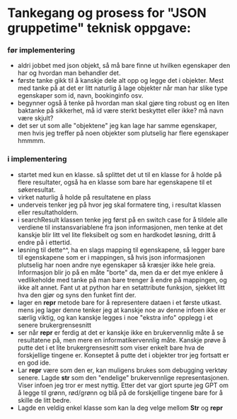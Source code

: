 # Tankegang og prosess for "JSON gruppetime" teknisk oppgave:

### før implementering
- aldri jobbet med json objekt, så må bare finne ut hvilken egenskaper den har og hvordan man behandler det. 
- første tanke gikk til å kanskje dele alt opp og legge det i objekter. Mest med tanke på at det er litt naturlig å lage objekter når man har slike type egenskaper som id, navn, bookinginfo osv.
- begynner også å tenke på hvordan man skal gjøre ting robust og en liten baktanke på sikkerhet, må id være sterkt beskyttet eller ikke? må navn være skjult?
- det ser ut som alle "objektene" jeg kan lage har samme egenskaper, men hvis jeg treffer på noen objekter som plutselig har flere egenskaper hmmmm.
  
### i implementering
- startet med kun en klasse. så splittet det ut til en klasse for å holde på flere resultater, også ha en klasse som bare har egenskapene til et søkeresultat. 
- virket naturlig å holde på resultatene en plass
- underveis tenker jeg på hvor jeg skal formatere ting, i resultat klassen eller resultatholdern.
- i searchResult klassen tenke jeg først på en switch case for å tildele alle verdiene til instansvariablene fra json informasjonen, men tenke at det kanskje blir litt vel lite fleksibelt og som en hardkodet løsning, dritt å endre på i ettertid.
- løsning til dette^^, ha en slags mapping til egenskapene, så legger bare til egenskapene som er i mappingen, så hvis json informasjonen plutselig har noen andre nye egenskaper så kræsjer ikke hele greia. Informasjon blir jo på en måte "borte" da, men da er det mye enklere å vedlikeholde med tanke på man bare trenger å endre på mappingen, og ikke alt annet. Fant ut at python har en setattribute funksjon, sjekket litt hva den gjør og syns den funket fint der. 
- lager en __repr__ metode bare for å representere dataen i et første utkast. mens jeg lager denne tenker jeg at kanskje noe av denne infoen ikke er særlig viktig, og kan kanskje legges i noe "ekstra info" opplegg i et senere brukergrensesnitt
- ser når __repr__ er ferdig at det er kanskje ikke en brukervennlig måte å se resultatene på, men mere en informatikervennlig måte. Kanskje prøve å putte det i et lite brukergrensesnitt som viser enkelt bare hva de forskjellige tingene er. Konseptet å putte det i objekter tror jeg fortsatt er en god ide.
- Lar __repr__ være som den er, kan muligens brukes som debugging verktøy senere. Lagde __str__ som den "endelige" brukervennlige representasjonen. Viser infoen jeg tror er mest nyttig. Etter det var gjort spurte jeg GPT om å legge til grønn, rød/grønn og blå på de forskjellige tingene bare for å skille de litt bedre. 
- Lagde en veldig enkel klasse som kan la deg velge mellom __Str__ og __repr__

